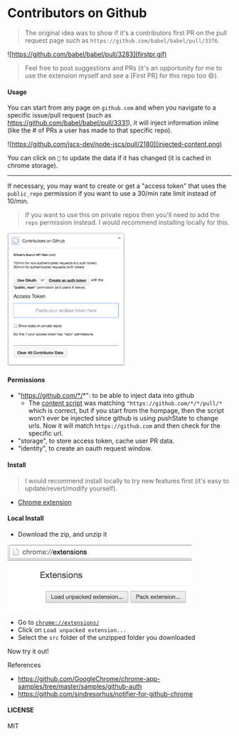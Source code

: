# Contributors on Github

> The original idea was to show if it's a contributors first PR on the pull request page such as `https://github.com/babel/babel/pull/3376`.

![https://github.com/babel/babel/pull/3283](firstpr.gif)

> Feel free to post suggestions and PRs (it's an opportunity for me to use the extension myself and see a [First PR] for this repo too :smile:).

#### Usage

You can start from any page on `github.com` and when you navigate to a specific issue/pull request (such as https://github.com/babel/babel/pull/3331), it will inject information inline (like the # of PRs a user has made to that specific repo).

![https://github.com/jscs-dev/node-jscs/pull/2180](injected-content.png)

You can click on `🔄` to update the data if it has changed (it is cached in chrome storage).

---

If necessary, you may want to create or get a "access token" that uses the `public_repo` permission if you want to use a 30/min rate limit instead of 10/min.

> If you want to use this on private repos then you'll need to add the `repo` permission instead. I would recommend installing locally for this.

<img src="options.png" alt="options" height="300px">

#### Permissions
- "https://github.com/*/*": to be able to inject data into github
  - The [content script](src/content.js) was matching `"https://github.com/*/*/pull/*` which is correct, but if you start from the hompage, then the script won't ever be injected since github is using pushState to change urls. Now it will match `https://github.com` and then check for the specific url.
- "storage", to store access token, cache user PR data.
- "identity", to create an oauth request window.
 
#### Install

> I would recommend install locally to try new features first (it's easy to update/revert/modify yourself).

- [Chrome extension](https://chrome.google.com/webstore/detail/github-contributor-stats/cjbacdldhllelehomkmlniifaojgaeph?hl=en)

#### Local Install
- Download the zip, and unzip it

<img src="load-extension.png" alt="local install instructions" height="150px">

- Go to [`chrome://extensions/`](chrome://extensions/)
- Click on `Load unpacked extension...`
- Select the `src` folder of the unzipped folder you downloaded

Now try it out!

References
- https://github.com/GoogleChrome/chrome-app-samples/tree/master/samples/github-auth
- https://github.com/sindresorhus/notifier-for-github-chrome

#### LICENSE
MIT

